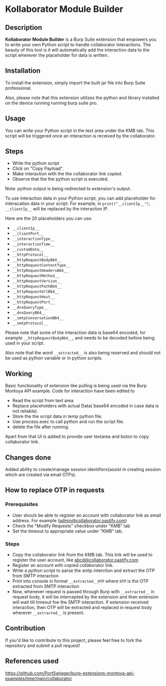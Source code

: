 # Kollaborator Module Builder

## Description
**Kollaborator Module Builder** is a Burp Suite extension that empowers you to write your own Python script to handle collaborator interactions. The beauty of this tool is it will automatically add the interaction data to the script wherever the placeholder for data is written.

## Installation
To install the extension, simply import the built jar file into Burp Suite professional.

Also, please note that this extension utilizes the python and library installed on the device running running burp suite pro. 

## Usage
You can write your Python script in the text area under the KMB tab. This script will be triggered once an interaction is received by the collaborator. 

## Steps

- Write the python script
- Click on "Copy Payload".
- Make interaction with the the collaborator link copied.
- Observe that the the python script is executed.

Note: python output is being redirected to extension's output. 


To use interaction data in your Python script, you can add placeholder for interacation data in your script. For example, in `print("__clientIp__")`, `__clientIp__` will be replaced by the interaction IP. 

Here are the 20 placeholders you can use:

- `__clientIp__`
- `__clientPort__`
- `__interactionType__`
- `__interactionTime__`
- `__customData__`
- `__httpProtocol__`
- `__httpRequestBodyB64__`
- `__httpRequestContentType__`
- `__httpRequestHeadersB64__`
- `__httpRequestMethod__`
- `__httpRequestVersion__`
- `__httpRequestPathB64__`
- `__httpRequestUrlB64__`
- `__httpRequestHost__`
- `__httpRequestPort__`
- `__dnsQueryType__`
- `__dnsQueryB64__`
- `__smtpConversationB64__`
- `__smtpProtocol__`

Please note that some of the interaction data is base64 encoded, for example `__httpRequestBodyB64__`,  and needs to be decoded before being used in your script.

Also note that the word `__extracted__` is also being reserved and should not be used as python variable or in python scripts. 

## Working

Basic functionality of extension like polling is being used via the Burp Montoya API example. 
Code for interaction have been edited to 
- Read the script from text area
- Replace placeholders with actual Data( base64 encoded in case data is not reliable).
- Store the the script data in temp python file.
- Use process.exec to call python and run the script file.
- delete the file after running.

Apart from that UI is added to provide user textarea and buton to copy collaborator link. 

## Changes done

 Added ability to create/manage session identifiers(assist in creating session which are created via email OTPs).

## How to replace OTP in requests

### Prerequisites 
- User shouls be able to register an account with collaborator link as email address. For example (admin@collaborator.oastify.com)
- Check the "Modify Requests" checkbox under "KMB" tab
- Set the timeout to appropriate value under "KMB" tab.

### Steps

- Copy the collaborator link from the KMB tab. This link will be used to register the user account, like abcd@collaborator.oastify.com
- Register an account with copied collaborator link.
- Write a python script to parse the smtp interction and extract the OTP from SMTP interaction
- Print into console in format    `__extracted__OTP` where `OTP` is the OTP extracted from SMTP interaction
- Now, whenever request is passed through Burp with  `__extracted__` in request body, it will be intercepted by the extension and then extension will wait till timeout foe the SMTP interaction. If extension received interaction, then OTP will be extracted and replaced in request body wherever `__extracted__` is present.


## Contribution
If you'd like to contribute to this project, please feel free to fork the repository and submit a pull request!

## References used

https://github.com/PortSwigger/burp-extensions-montoya-api-examples/tree/main/collaborator


